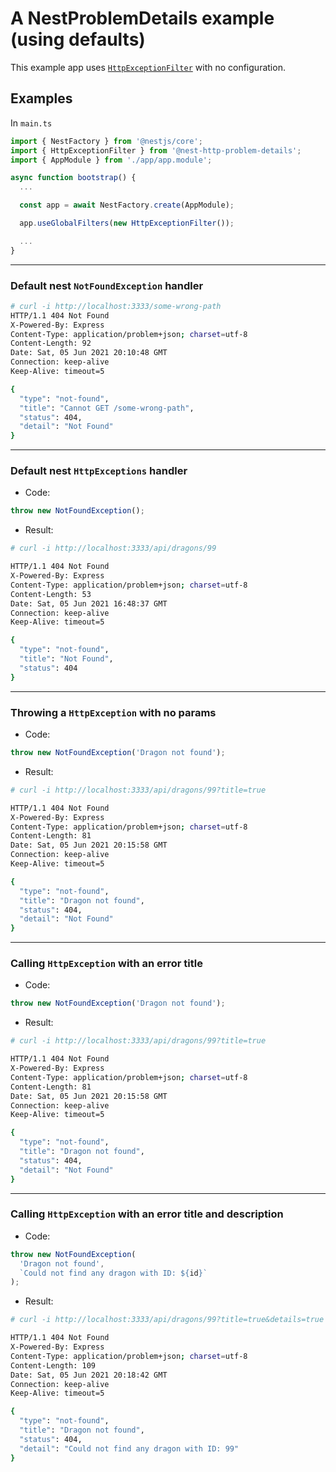 # A NestProblemDetails example (using defaults)

This example app uses [`HttpExceptionFilter`]() with no configuration.

## Examples

In `main.ts`

```ts
import { NestFactory } from '@nestjs/core';
import { HttpExceptionFilter } from '@nest-http-problem-details';
import { AppModule } from './app/app.module';

async function bootstrap() {
  ...

  const app = await NestFactory.create(AppModule);

  app.useGlobalFilters(new HttpExceptionFilter());

  ...
}
```

---

### Default nest `NotFoundException` handler

```bash
# curl -i http://localhost:3333/some-wrong-path
HTTP/1.1 404 Not Found
X-Powered-By: Express
Content-Type: application/problem+json; charset=utf-8
Content-Length: 92
Date: Sat, 05 Jun 2021 20:10:48 GMT
Connection: keep-alive
Keep-Alive: timeout=5

{
  "type": "not-found",
  "title": "Cannot GET /some-wrong-path",
  "status": 404,
  "detail": "Not Found"
}
```

---

### Default nest `HttpExceptions` handler

- Code:

```js
throw new NotFoundException();
```

- Result:

```bash
# curl -i http://localhost:3333/api/dragons/99

HTTP/1.1 404 Not Found
X-Powered-By: Express
Content-Type: application/problem+json; charset=utf-8
Content-Length: 53
Date: Sat, 05 Jun 2021 16:48:37 GMT
Connection: keep-alive
Keep-Alive: timeout=5

{
  "type": "not-found",
  "title": "Not Found",
  "status": 404
}
```

---

### Throwing a `HttpException` with no params

- Code:

```js
throw new NotFoundException('Dragon not found');
```

- Result:

```bash
# curl -i http://localhost:3333/api/dragons/99?title=true

HTTP/1.1 404 Not Found
X-Powered-By: Express
Content-Type: application/problem+json; charset=utf-8
Content-Length: 81
Date: Sat, 05 Jun 2021 20:15:58 GMT
Connection: keep-alive
Keep-Alive: timeout=5

{
  "type": "not-found",
  "title": "Dragon not found",
  "status": 404,
  "detail": "Not Found"
}
```

---

### Calling `HttpException` with an error title

- Code:

```js
throw new NotFoundException('Dragon not found');
```

- Result:

```bash
# curl -i http://localhost:3333/api/dragons/99?title=true

HTTP/1.1 404 Not Found
X-Powered-By: Express
Content-Type: application/problem+json; charset=utf-8
Content-Length: 81
Date: Sat, 05 Jun 2021 20:15:58 GMT
Connection: keep-alive
Keep-Alive: timeout=5

{
  "type": "not-found",
  "title": "Dragon not found",
  "status": 404,
  "detail": "Not Found"
}
```

---

### Calling `HttpException` with an error title and description

- Code:

```js
throw new NotFoundException(
  'Dragon not found',
  `Could not find any dragon with ID: ${id}`
);
```

- Result:

```bash
# curl -i http://localhost:3333/api/dragons/99?title=true&details=true

HTTP/1.1 404 Not Found
X-Powered-By: Express
Content-Type: application/problem+json; charset=utf-8
Content-Length: 109
Date: Sat, 05 Jun 2021 20:18:42 GMT
Connection: keep-alive
Keep-Alive: timeout=5

{
  "type": "not-found",
  "title": "Dragon not found",
  "status": 404,
  "detail": "Could not find any dragon with ID: 99"
}
```